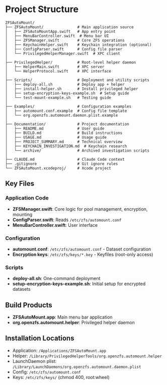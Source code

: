 # Project Structure

```
ZFSAutoMount/
├── ZFSAutoMount/               # Main application source
│   ├── ZFSAutoMountApp.swift   # App entry point
│   ├── MenuBarController.swift  # Menu bar UI
│   ├── ZFSManager.swift        # Core ZFS operations
│   ├── KeychainHelper.swift    # Keychain integration (optional)
│   ├── ConfigParser.swift      # Config file parser
│   └── PrivilegedHelperManager.swift  # XPC client
│
├── PrivilegedHelper/           # Root-level helper daemon
│   ├── HelperMain.swift        # XPC server
│   └── HelperProtocol.swift    # XPC interface
│
├── Scripts/                    # Deployment and utility scripts
│   ├── deploy-all.sh           # Deploy app + helper
│   ├── install-helper.sh       # Install privileged helper
│   ├── setup-encryption-keys-example.sh  # Setup guide
│   └── test-mount-example.sh   # Testing guide
│
├── Examples/                   # Configuration examples
│   ├── automount.conf.example  # Config file template
│   └── org.openzfs.automount.daemon.plist.example
│
├── Documentation/              # Project documentation
│   ├── README.md               # User guide
│   ├── BUILD.md                # Build instructions
│   ├── USAGE.md                # Usage guide
│   ├── PROJECT_SUMMARY.md      # Technical overview
│   ├── KEYCHAIN_INVESTIGATION.md  # Keychain research
│   └── archive/                # Archived investigation scripts
│
├── CLAUDE.md                   # Claude Code context
├── .gitignore                  # Git ignore rules
└── ZFSAutoMount.xcodeproj/     # Xcode project
```

## Key Files

### Application Code
- **ZFSManager.swift**: Core logic for pool management, encryption, mounting
- **ConfigParser.swift**: Reads `/etc/zfs/automount.conf`
- **MenuBarController.swift**: User interface

### Configuration
- **automount.conf**: `/etc/zfs/automount.conf` - Dataset configuration
- **Encryption keys**: `/etc/zfs/keys/*.key` - Keyfiles (root-only access)

### Scripts
- **deploy-all.sh**: One-command deployment
- **setup-encryption-keys-example.sh**: Initial setup for encrypted datasets

## Build Products
- **ZFSAutoMount.app**: Main menu bar application
- **org.openzfs.automount.helper**: Privileged helper daemon

## Installation Locations
- Application: `/Applications/ZFSAutoMount.app`
- Helper: `/Library/PrivilegedHelperTools/org.openzfs.automount.helper`
- LaunchDaemon plist: `/Library/LaunchDaemons/org.openzfs.automount.daemon.plist`
- Config: `/etc/zfs/automount.conf`
- Keys: `/etc/zfs/keys/` (chmod 400, root:wheel)
